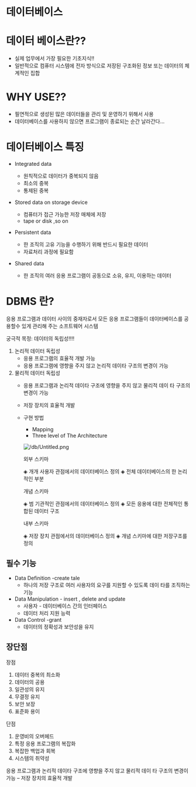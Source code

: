 # 데이터베이스

# 데이터 베이스란??

- 실제 업무에서 가장 필요한 기초지식!!
- 일반적으로 컴퓨터 시스템에 전자 방식으로 저장된 구조화된 정보 또는 데이터의 체계적인 집합

# WHY USE??

- 필연적으로 생성된 많은 데이터들을 관리 및 운영하기 위해서 사용
- 데이터베이스를 사용하지 않으면 프로그램이 종료되는 순간 날라간다...

# 데이터베이스 특징

- Integrated data
    - 원칙적으로 데이터가 중복되지 않음
    - 최소의 중복
    - 통제된 중복
- Stored data on storage device
    - 컴퓨터가 접근 가능한 저장 매체에 저장
    - tape or disk ,so on
- Persistent data
    - 한 조직의 고유 기능을 수행하기 위해 반드시 필요한 데이터
    - 자료처리 과정에 필요함

- Shared data
    - 한 조직의 여러 응용 프로그램이 공동으로 소유, 유지, 이용하는 데이터

# DBMS 란?

응용 프로그램과 데이터 사이의 중재자로서 모든 응용 프로그램들이 데이터베이스를 공용할수 있게 관리해 주는 소프트웨어 시스템

궁극적 목정: 데이터의 독립성!!!! 

1. 논리적 데이터 독립성
    - 응용 프로그램의 효율적 개발 가능
    - 응용 프로그램에 영향을 주지 않고 논리적 데이타 구조의 변경이 가능
2. 물리적 데이터 독립성
    - 응용 프로그램과 논리적 데이타 구조에 영향을 주지 않고 물리적 데이
    타 구조의 변경이 가능
    - 저장 장치의 효율적 개발
    - 구현 방법
        - Mapping
        - Three level of The Architecture

        ![/db/Untitled.png](/db/Untitled.png)

        외부 스키마

        ◈ 개개 사용자 관점에서의 데이터베이스 정의
        ◈ 전체 데이터베이스의 한 논리적인 부분

        개념 스키마

        ◈ 범 기관적인 관점에서의 데이터베이스 정의
        ◈ 모든 응용에 대한 전체적인 통합된 데이터 구조

        내부 스키마

        ◈ 저장 장치 관점에서의 데이터베이스 정의
        ◈ 개념 스키마에 대한 저장구조를 정의

## 필수 기능

- Data Definition -create tale
    - 하나의 저장 구조로 여러 사용자의 요구를 지원할 수 있도록 데이
    타를 조직하는 기능
- Data Manipulation - insert , delete and update
    - 사용자 - 데이터베이스 간의 인터페이스
    - 데이터 처리 지원 능력
- Data Control -grant
    - 데이터의 정확성과 보안성을 유지

## 장단점

장점

1. 데이터 중복의 최소화
2. 데이터의 공용
3. 일관성의 유지
4. 무결정 유지
5. 보안 보장
6. 표준화 용이

단점

1. 운영비의 오버헤드
2. 특정 응용 프로그램의 복잡화
3. 복잡한 백업과 회복
4. 시스템의 취약성

응용 프로그램과 논리적 데이타 구조에 영향을 주지 않고 물리적 데이
타 구조의 변경이 가능
– 저장 장치의 효율적 개발

